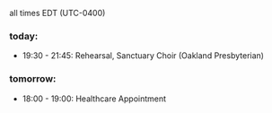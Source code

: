 all times EDT (UTC-0400)

### today:

* 19:30 - 21:45: Rehearsal, Sanctuary Choir (Oakland Presbyterian)

### tomorrow:

* 18:00 - 19:00: Healthcare Appointment 
